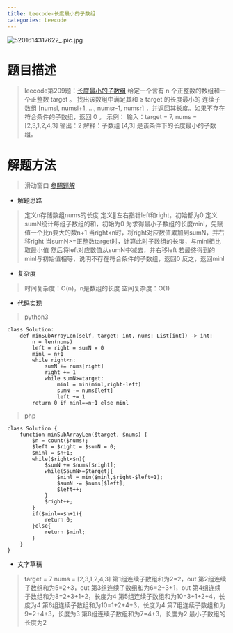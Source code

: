 ```yaml
---
title: Leecode-长度最小的子数组
categories: Leecode
---
```


![5201614317622_.pic.jpg](https://upload-images.jianshu.io/upload_images/15325592-292b5d01c7d464bf.jpg?imageMogr2/auto-orient/strip%7CimageView2/2/w/1240)
<!-- more -->

#  题目描述

> leecode第209题：[长度最小的子数组](https://leetcode-cn.com/problems/minimum-size-subarray-sum/)
给定一个含有 n 个正整数的数组和一个正整数 target 。
找出该数组中满足其和 ≥ target 的长度最小的 连续子数组 [numsl, numsl+1, ..., numsr-1, numsr] ，并返回其长度。如果不存在符合条件的子数组，返回 0 。
示例：
输入：target = 7, nums = [2,3,1,2,4,3]
输出：2
解释：子数组 [4,3] 是该条件下的长度最小的子数组。

#  解题方法
> 滑动窗口
[参照题解](https://leetcode-cn.com/problems/minimum-size-subarray-sum/solution/chang-du-zui-xiao-de-zi-shu-zu-by-leetcode-solutio/)

- 解题思路
> 定义n存储数组nums的长度
定义左右指针left和right，初始都为0
定义sumN统计每组子数组的和，初始为0
为求得最小子数组的长度minl，先赋值一个比n要大的数n+1
当right<n时，将right对应数值累加到sumN，并右移right
当sumN>=正整数target时，计算此时子数组的长度，与minl相比取最小值
然后将left对应数值从sumN中减去，并右移left
若最终得到的minl与初始值相等，说明不存在符合条件的子数组，返回0
反之，返回minl

- 复杂度

> 时间复杂度：O(n)，n是数组的长度
空间复杂度：O(1)

- 代码实现

> python3

```
class Solution:
    def minSubArrayLen(self, target: int, nums: List[int]) -> int:
        n = len(nums)
        left = right = sumN = 0
        minl = n+1
        while right<n:
            sumN += nums[right]
            right += 1
            while sumN>=target:
                minl = min(minl,right-left)
                sumN -= nums[left]
                left += 1
        return 0 if minl==n+1 else minl
```

> php

```
class Solution {
    function minSubArrayLen($target, $nums) {
        $n = count($nums);
        $left = $right = $sumN = 0;
        $minl = $n+1;
        while($right<$n){
            $sumN += $nums[$right];
            while($sumN>=$target){
                $minl = min($minl,$right-$left+1);
                $sumN -= $nums[$left];
                $left++;
            }
            $right++;
        }
        if($minl==$n+1){
            return 0;
        }else{
            return $minl;
        }
    }
}
```

- 文字草稿

> target = 7
nums = [2,3,1,2,4,3]
第1组连续子数组和为2=2，out
第2组连续子数组和为5=2+3，out
第3组连续子数组和为6=2+3+1，out
第4组连续子数组和为8=2+3+1+2，长度为4
第5组连续子数组和为10=3+1+2+4，长度为4
第6组连续子数组和为10=1+2+4+3，长度为4
第7组连续子数组和为9=2+4+3，长度为3
第8组连续子数组和为7=4+3，长度为2
最小子数组的长度为2
